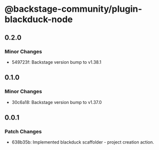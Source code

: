 # @backstage-community/plugin-blackduck-node

## 0.2.0

### Minor Changes

- 549723f: Backstage version bump to v1.38.1

## 0.1.0

### Minor Changes

- 30c6a18: Backstage version bump to v1.37.0

## 0.0.1

### Patch Changes

- 638b35b: Implemented blackduck scaffolder - project creation action.
